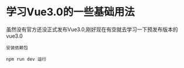 # 学习Vue3.0的一些基础用法 

  虽然没有官方还没正式发布Vue3.0,刚好现在有空就去学习一下预发布版本的vue3.0

```
安装依赖包
```

```
npm run dev 运行
```